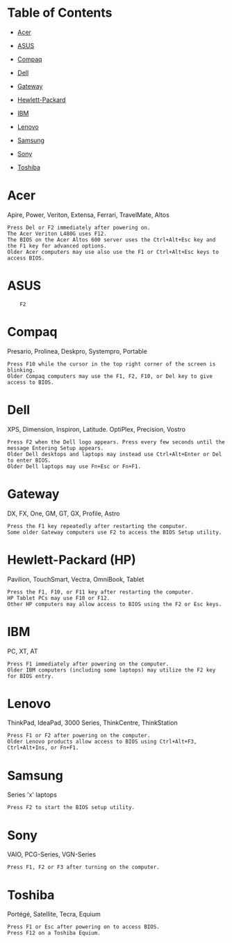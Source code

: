 # Table of Contents

* [Acer](https://github.com/chasen-bettinger/TSS-Resources/tree/master/Windows/BIOS%20Shortcuts#acer)
* [ASUS](https://github.com/chasen-bettinger/TSS-Resources/tree/master/Windows/BIOS%20Shortcuts#ASUS)
* [Compaq](https://github.com/chasen-bettinger/TSS-Resources/tree/master/Windows/BIOS%20Shortcuts#Compaq)
* [Dell](https://github.com/chasen-bettinger/TSS-Resources/tree/master/Windows/BIOS%20Shortcuts#Dell)

* [Gateway](https://github.com/chasen-bettinger/TSS-Resources/tree/master/Windows/BIOS%20Shortcuts#Gateway)
* [Hewlett-Packard](https://github.com/chasen-bettinger/TSS-Resources/tree/master/Windows/BIOS%20Shortcuts#Hewlett-Packard-(HP))
* [IBM](https://github.com/chasen-bettinger/TSS-Resources/tree/master/Windows/BIOS%20Shortcuts#IBM)
* [Lenovo](https://github.com/chasen-bettinger/TSS-Resources/tree/master/Windows/BIOS%20Shortcuts#Lenovo)
* [Samsung](https://github.com/chasen-bettinger/TSS-Resources/tree/master/Windows/BIOS%20Shortcuts#Samsung)
* [Sony](https://github.com/chasen-bettinger/TSS-Resources/tree/master/Windows/BIOS%20Shortcuts#Sony)
* [Toshiba](https://github.com/chasen-bettinger/TSS-Resources/tree/master/Windows/BIOS%20Shortcuts#Toshiba)





# Acer

Apire, Power, Veriton, Extensa, Ferrari, TravelMate, Altos

    Press Del or F2 immediately after powering on.
    The Acer Veriton L480G uses F12.
    The BIOS on the Acer Altos 600 server uses the Ctrl+Alt+Esc key and the F1 key for advanced options.
    Older Acer computers may use also use the F1 or Ctrl+Alt+Esc keys to access BIOS.

# ASUS

        F2

# Compaq

Presario, Prolinea, Deskpro, Systempro, Portable

    Press F10 while the cursor in the top right corner of the screen is blinking.
    Older Compaq computers may use the F1, F2, F10, or Del key to give access to BIOS.

# Dell

XPS, Dimension, Inspiron, Latitude. OptiPlex, Precision, Vostro

    Press F2 when the Dell logo appears. Press every few seconds until the message Entering Setup appears.
    Older Dell desktops and laptops may instead use Ctrl+Alt+Enter or Del to enter BIOS.
    Older Dell laptops may use Fn+Esc or Fn+F1.


# Gateway

DX, FX, One, GM, GT, GX, Profile, Astro

    Press the F1 key repeatedly after restarting the computer.
    Some older Gateway computers use F2 to access the BIOS Setup utility.

# Hewlett-Packard (HP)

Pavilion, TouchSmart, Vectra, OmniBook, Tablet

    Press the F1, F10, or F11 key after restarting the computer.
    HP Tablet PCs may use F10 or F12.
    Other HP computers may allow access to BIOS using the F2 or Esc keys.

# IBM

PC, XT, AT

    Press F1 immediately after powering on the computer.
    Older IBM computers (including some laptops) may utilize the F2 key for BIOS entry.

# Lenovo

ThinkPad, IdeaPad, 3000 Series, ThinkCentre, ThinkStation

    Press F1 or F2 after powering on the computer.
    Older Lenovo products allow access to BIOS using Ctrl+Alt+F3, Ctrl+Alt+Ins, or Fn+F1.

# Samsung

Series 'x' laptops

    Press F2 to start the BIOS setup utility.

# Sony

VAIO, PCG-Series, VGN-Series

    Press F1, F2 or F3 after turning on the computer.

# Toshiba

Portégé, Satellite, Tecra, Equium

    Press F1 or Esc after powering on to access BIOS.
    Press F12 on a Toshiba Equium.

